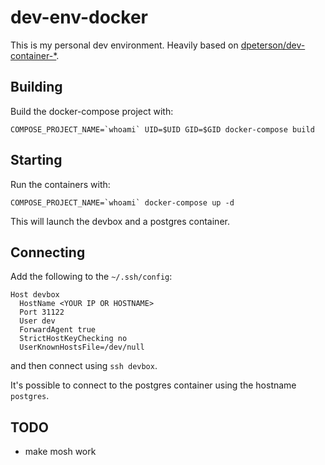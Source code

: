 # dev-env-docker

This is my personal dev environment. Heavily based on [dpeterson/dev-container-*](https://github.com/dpetersen/dev-container-base).

## Building

Build the docker-compose project with:

```
COMPOSE_PROJECT_NAME=`whoami` UID=$UID GID=$GID docker-compose build
```

## Starting

Run the containers with:

```
COMPOSE_PROJECT_NAME=`whoami` docker-compose up -d
```

This will launch the devbox and a postgres container.

## Connecting

Add the following to the `~/.ssh/config`:

```
Host devbox
  HostName <YOUR IP OR HOSTNAME>
  Port 31122
  User dev
  ForwardAgent true
  StrictHostKeyChecking no
  UserKnownHostsFile=/dev/null
```

and then connect using `ssh devbox`.

It's possible to connect to the postgres container using the hostname `postgres`.

## TODO

* make mosh work
